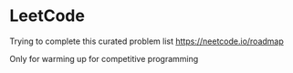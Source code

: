 # LeetCode
Trying to complete this curated problem list https://neetcode.io/roadmap

Only for warming up for competitive programming